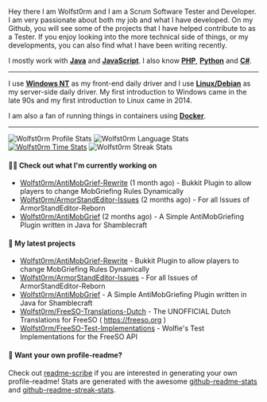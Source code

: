 Hey there I am Wolfst0rm and I am a Scrum Software Tester and Developer. I am very passionate about both my job and what I have developed. On my Github, you will see some of the projects that I have helped contribute to as a Tester. If you enjoy looking into the more technical side of things, or my developments, you can also find what I have been writing recently.

I mostly work with [**Java**](http://github.com/topics/java) and [**JavaScript**](http://github.com/topics/javascript). I also know [**PHP**](https://github.com/topics/php), [**Python**](https://github.com/topics/python) and [**C#**](https://github.com/topics/csharp).

----

I use [**Windows NT**](https://github.com/topics/windows) as my front-end daily driver and I use [**Linux/Debian**](https://github.com/topics/linux) as my server-side daily driver.  My first introduction to Windows came in the late 90s and my first introduction to Linux came in 2014. 

I am also a fan of running things in containers using [**Docker**](https://github.com/topics/docker). 

----

![Wolfst0rm Profile Stats](https://github-readme-stats.vercel.app/api?username=Wolfst0rm&show_icons=true&theme=dark&count_private=true&icon_color=0075ff&include_all_commits=true)
![Wolfst0rm Language Stats](https://github-readme-stats.vercel.app/api/top-langs/?username=Wolfst0rm&layout=compact&theme=dark&icon_color=0075ff&show_icons=true&langs_count=10)
[![Wolfst0rm Time Stats](https://github-readme-stats.vercel.app/api/wakatime?username=Wolfst0rm&theme=dark&layout=compact&langs_count=10)](https://wakatime.com/@Wolfst0rm)
![Wolfst0rm Streak Stats](http://github-readme-streak-stats.herokuapp.com?user=Wolfst0rm&theme=dark)

#### 👨‍💻 Check out what I'm currently working on

- [Wolfst0rm/AntiMobGrief-Rewrite](https://github.com/Wolfst0rm/AntiMobGrief-Rewrite) (1 month ago) - Bukkit Plugin to allow players to change MobGriefing Rules Dynamically
- [Wolfst0rm/ArmorStandEditor-Issues](https://github.com/Wolfst0rm/ArmorStandEditor-Issues) (2 months ago) - For all Issues of ArmorStandEditor-Reborn
- [Wolfst0rm/AntiMobGrief](https://github.com/Wolfst0rm/AntiMobGrief) (2 months ago) - A Simple AntiMobGriefing Plugin written in Java for Shamblecraft

#### 🌱 My latest projects

- [Wolfst0rm/AntiMobGrief-Rewrite](https://github.com/Wolfst0rm/AntiMobGrief-Rewrite) - Bukkit Plugin to allow players to change MobGriefing Rules Dynamically
- [Wolfst0rm/ArmorStandEditor-Issues](https://github.com/Wolfst0rm/ArmorStandEditor-Issues) - For all Issues of ArmorStandEditor-Reborn
- [Wolfst0rm/AntiMobGrief](https://github.com/Wolfst0rm/AntiMobGrief) - A Simple AntiMobGriefing Plugin written in Java for Shamblecraft
- [Wolfst0rm/FreeSO-Translations-Dutch](https://github.com/Wolfst0rm/FreeSO-Translations-Dutch) - The UNOFFICIAL Dutch Translations for FreeSO ( https://freeso.org )
- [Wolfst0rm/FreeSO-Test-Implementations](https://github.com/Wolfst0rm/FreeSO-Test-Implementations) - Wolfie&#39;s Test Implementations for the FreeSO API

#### 📇 Want your own profile-readme?
Check out [readme-scribe](https://github.com/muesli/readme-scribe) if you are interested in generating your own profile-readme!
Stats are generated with the awesome [github-readme-stats](https://github.com/anuraghazra/github-readme-stats) and [github-readme-streak-stats](https://github.com/DenverCoder1/github-readme-streak-stats).
